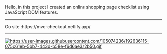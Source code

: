 Hello, in this project I created an online shopping page checklist using JavaScript DOM features.
<hr>
Go site :https://mvc-checkout.netlify.app/
<hr>
<a href="https://mvc-checkout.netlify.app/" target="_blank"><img src="https://user-images.githubusercontent.com/105074236/192636351-3fbf6cef-03ec-4c8b-b944-53f828e3eef8.gif" alt="https://user-images.githubusercontent.com/105074236/192636115-075c61eb-5bb7-443d-b58e-f6d6ae3a2b50.gif"></a>


